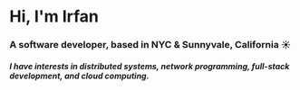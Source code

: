 <h1 align="left">Hi, I'm Irfan</h1>
<h3 align="left">A software developer, based in NYC & Sunnyvale, California ☀️ </h3>
<h5 align="left">I have interests in distributed systems, network programming, full-stack development, and cloud computing.</h5>

